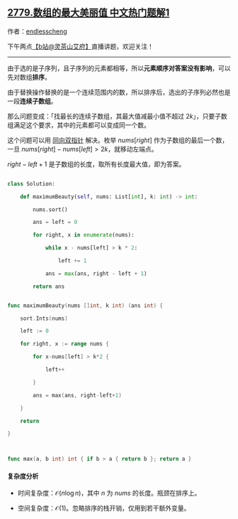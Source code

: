 ## [2779.数组的最大美丽值 中文热门题解1](https://leetcode.cn/problems/maximum-beauty-of-an-array-after-applying-operation/solutions/100000/pai-xu-shuang-zhi-zhen-by-endlesscheng-hbqx)

作者：[endlesscheng](https://leetcode.cn/u/endlesscheng)

下午两点[【b站@灵茶山艾府】](https://space.bilibili.com/206214)直播讲题，欢迎关注！

---

由于选的是子序列，且子序列的元素都相等，所以**元素顺序对答案没有影响**，可以先对数组**排序**。

由于替换操作替换的是一个连续范围内的数，所以排序后，选出的子序列必然也是一段**连续子数组**。

那么问题变成：「找最长的连续子数组，其最大值减最小值不超过 $2k$」，只要子数组满足这个要求，其中的元素都可以变成同一个数。

这个问题可以用 [同向双指针](https://www.bilibili.com/video/BV1hd4y1r7Gq/) 解决。枚举 $\textit{nums}[\textit{right}]$ 作为子数组的最后一个数，一旦 $\textit{nums}[\textit{right}]-\textit{nums}[\textit{left}]>2k$，就移动左端点。

$\textit{right}-\textit{left}+1$ 是子数组的长度，取所有长度最大值，即为答案。

```py [sol-Python3]
class Solution:
    def maximumBeauty(self, nums: List[int], k: int) -> int:
        nums.sort()
        ans = left = 0
        for right, x in enumerate(nums):
            while x - nums[left] > k * 2:
                left += 1
            ans = max(ans, right - left + 1)
        return ans
```

```go [sol-Go]
func maximumBeauty(nums []int, k int) (ans int) {
	sort.Ints(nums)
	left := 0
	for right, x := range nums {
		for x-nums[left] > k*2 {
			left++
		}
		ans = max(ans, right-left+1)
	}
	return
}

func max(a, b int) int { if b > a { return b }; return a }
```

#### 复杂度分析

- 时间复杂度：$\mathcal{O}(n\log n)$，其中 $n$ 为 $\textit{nums}$ 的长度。瓶颈在排序上。
- 空间复杂度：$\mathcal{O}(1)$。忽略排序的栈开销，仅用到若干额外变量。

